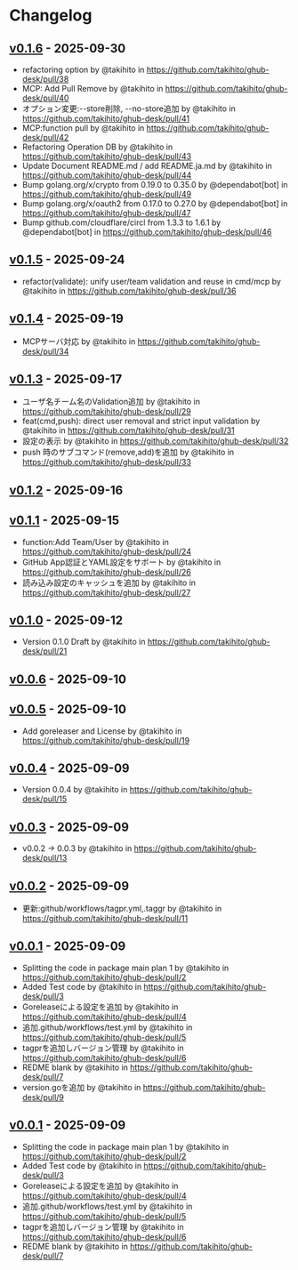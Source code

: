 # Changelog

## [v0.1.6](https://github.com/takihito/ghub-desk/compare/v0.1.5...v0.1.6) - 2025-09-30
- refactoring option  by @takihito in https://github.com/takihito/ghub-desk/pull/38
- MCP: Add Pull Remove by @takihito in https://github.com/takihito/ghub-desk/pull/40
- オプション変更:--store削除, --no-store追加 by @takihito in https://github.com/takihito/ghub-desk/pull/41
- MCP:function pull  by @takihito in https://github.com/takihito/ghub-desk/pull/42
- Refactoring Operation DB  by @takihito in https://github.com/takihito/ghub-desk/pull/43
- Update Document README.md / add README.ja.md by @takihito in https://github.com/takihito/ghub-desk/pull/44
- Bump golang.org/x/crypto from 0.19.0 to 0.35.0 by @dependabot[bot] in https://github.com/takihito/ghub-desk/pull/49
- Bump golang.org/x/oauth2 from 0.17.0 to 0.27.0 by @dependabot[bot] in https://github.com/takihito/ghub-desk/pull/47
- Bump github.com/cloudflare/circl from 1.3.3 to 1.6.1 by @dependabot[bot] in https://github.com/takihito/ghub-desk/pull/46

## [v0.1.5](https://github.com/takihito/ghub-desk/compare/v0.1.4...v0.1.5) - 2025-09-24
- refactor(validate): unify user/team validation and reuse in cmd/mcp by @takihito in https://github.com/takihito/ghub-desk/pull/36

## [v0.1.4](https://github.com/takihito/ghub-desk/compare/v0.1.3...v0.1.4) - 2025-09-19
- MCPサーバ対応 by @takihito in https://github.com/takihito/ghub-desk/pull/34

## [v0.1.3](https://github.com/takihito/ghub-desk/compare/v0.1.2...v0.1.3) - 2025-09-17
- ユーザ名チーム名のValidation追加 by @takihito in https://github.com/takihito/ghub-desk/pull/29
- feat(cmd,push): direct user removal and strict input validation by @takihito in https://github.com/takihito/ghub-desk/pull/31
- 設定の表示 by @takihito in https://github.com/takihito/ghub-desk/pull/32
- push 時のサブコマンド(remove,add)を追加 by @takihito in https://github.com/takihito/ghub-desk/pull/33

## [v0.1.2](https://github.com/takihito/ghub-desk/compare/v0.1.1...v0.1.2) - 2025-09-16

## [v0.1.1](https://github.com/takihito/ghub-desk/compare/v0.1.0...v0.1.1) - 2025-09-15
- function:Add Team/User by @takihito in https://github.com/takihito/ghub-desk/pull/24
- GitHub App認証とYAML設定をサポート by @takihito in https://github.com/takihito/ghub-desk/pull/26
- 読み込み設定のキャッシュを追加 by @takihito in https://github.com/takihito/ghub-desk/pull/27

## [v0.1.0](https://github.com/takihito/ghub-desk/compare/v0.0.6...v0.1.0) - 2025-09-12
- Version 0.1.0  Draft  by @takihito in https://github.com/takihito/ghub-desk/pull/21

## [v0.0.6](https://github.com/takihito/ghub-desk/compare/v0.0.5...v0.0.6) - 2025-09-10

## [v0.0.5](https://github.com/takihito/ghub-desk/compare/v0.0.4...v0.0.5) - 2025-09-10
- Add goreleaser and License by @takihito in https://github.com/takihito/ghub-desk/pull/19

## [v0.0.4](https://github.com/takihito/ghub-desk/compare/v0.0.3...v0.0.4) - 2025-09-09
- Version 0.0.4 by @takihito in https://github.com/takihito/ghub-desk/pull/15

## [v0.0.3](https://github.com/takihito/ghub-desk/compare/v0.0.2...v0.0.3) - 2025-09-09
- v0.0.2 -> 0.0.3 by @takihito in https://github.com/takihito/ghub-desk/pull/13

## [v0.0.2](https://github.com/takihito/ghub-desk/compare/v0.0.1...v0.0.2) - 2025-09-09
- 更新:github/workflows/tagpr.yml,.taggr by @takihito in https://github.com/takihito/ghub-desk/pull/11

## [v0.0.1](https://github.com/takihito/ghub-desk/commits/v0.0.1) - 2025-09-09
- Splitting the code in package main plan 1 by @takihito in https://github.com/takihito/ghub-desk/pull/2
- Added Test code by @takihito in https://github.com/takihito/ghub-desk/pull/3
- Goreleaseによる設定を追加 by @takihito in https://github.com/takihito/ghub-desk/pull/4
- 追加.github/workflows/test.yml by @takihito in https://github.com/takihito/ghub-desk/pull/5
- tagprを追加しバージョン管理 by @takihito in https://github.com/takihito/ghub-desk/pull/6
- REDME blank by @takihito in https://github.com/takihito/ghub-desk/pull/7
- version.goを追加 by @takihito in https://github.com/takihito/ghub-desk/pull/9

## [v0.0.1](https://github.com/takihito/ghub-desk/commits/v0.0.1) - 2025-09-09
- Splitting the code in package main plan 1 by @takihito in https://github.com/takihito/ghub-desk/pull/2
- Added Test code by @takihito in https://github.com/takihito/ghub-desk/pull/3
- Goreleaseによる設定を追加 by @takihito in https://github.com/takihito/ghub-desk/pull/4
- 追加.github/workflows/test.yml by @takihito in https://github.com/takihito/ghub-desk/pull/5
- tagprを追加しバージョン管理 by @takihito in https://github.com/takihito/ghub-desk/pull/6
- REDME blank by @takihito in https://github.com/takihito/ghub-desk/pull/7
